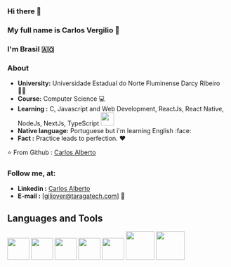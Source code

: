 ### Hi there 👋


### My full name is Carlos Vergilio 💖
### I'm Brasil 🇦🇴


### About

-  **University:** Universidade Estadual do Norte Fluminense Darcy Ribeiro 🧘‍♀️ 
-  **Course:** Computer Science 💻
-  **Learning :** C, Javascript and Web Development, ReactJs, React Native, NodeJs, NextJs, TypeScript  <img src="https://media.giphy.com/media/WUlplcMpOCEmTGBtBW/giphy.gif" width="30">
-  **Native language:** Portuguese but i'm learning English :face:
-  **Fact :** Practice leads to perfection. :heart:


⭐️ From
  Github : [Carlos Alberto](https://github.com/giliover) 
  
  ### Follow me, at:
  
 - **Linkedin :** [Carlos Alberto](https://www.linkedin.com/in/gilioverr) 
 - **E-mail :** [giliover@taragatech.com] 💖


## Languages and Tools 

<p align="left">
  <img src="https://media3.giphy.com/media/kdFc8fubgS31b8DsVu/giphy.webp" width="50">
  <img src="https://media3.giphy.com/media/ln7z2eWriiQAllfVcn/200w.webp" width="50">
  <img src="https://i.giphy.com/media/IdyAQJVN2kVPNUrojM/200.webp" width="50">
  <img src="https://media.giphy.com/media/KzJkzjggfGN5Py6nkT/giphy.gif" width="50">
  <img src="https://media.giphy.com/media/4fTlkeFYy9z17PG2lj/giphy.gif" width="50">
  <img src="https://media.giphy.com/media/2L9pc5lWdH0040aaW6/giphy.gif" width="65">
  <img src="https://media.giphy.com/media/enF8vwzq7MbFFti2k7/giphy.gif" width="65">  
  
 
</p>
